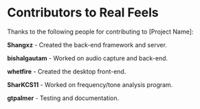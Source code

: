 # Contributors to Real Feels #
Thanks to the following people for contributing to [Project Name]:

**Shangxz** - Created the back-end framework and server.

**bishalgautam** - Worked on audio capture and back-end.

**whetfire** - Created the desktop front-end.

**SharKCS11** - Worked on frequency/tone analysis program.

**gtpalmer** - Testing and documentation.
